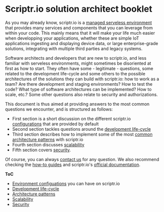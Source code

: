 # Scriptr.io solution architect booklet

As you may already know, scriptr.io is a [managed serveless environment](../whatis/whatis_scriptr.md) that provides many services and components that you can leverage from within your code. This mainly means that it will make your life much easier when developping your applications, whether these are simple IoT applications ingesting and displaying device data, or large enterprise-grade solutions, integrating with multiple third parties and legacy systems.

Software architects and developers that are new to scriptr.io, and less familiar with serveless environments, might sometimes be disoriented at first as how to start. They often have some - legitimate - questions, some related to the development life-cycle and some others to the possible architectures of the solutions they can build with scriptr.io: how to work as a team? Are there development and staging environments? How to test the code? What type of software architectures can be implemented? How to scale, etc.? Some other questions also relate to security and authorizations.

This document is thus aimed at providing answers to the most common questions we encounter, and is structured as follows: 

- First section is a short discussion on the different scriptr.io [configurations](./environment_configurations.md) that are provided by default
- Second section tackles questions around the [development life-cycle](./development_life_cycle.md)
- Third section describes how to implement some of the most [common architecture patterns](./scriptr_solution_architect_document.md#architecture-patterns) with scriptr.io
- Fourth section discusses [scalability](./scriptr_solution_architect_document.md#scalability)
- Fifth section covers [security](./security).

Of course, you can always [contact us](mailto:support@scriptr.io) for any question. We also recommend checking the [how-to guides](https://github.com/scriptrdotio/howto/blob/master/README.md#how-to) and scriptr.io's [official documentation](https://www.scriptr.io/documentation).

**ToC**
- [Environment configuations](./environment_configurations.md) you can have on scriptr.io
- [Development life-cycle](./development_life_cycle.md)
- [Architecture patterns](./architecture_patterns.md)
- [Scalability](./scalability.md)
- [Security](./security)
